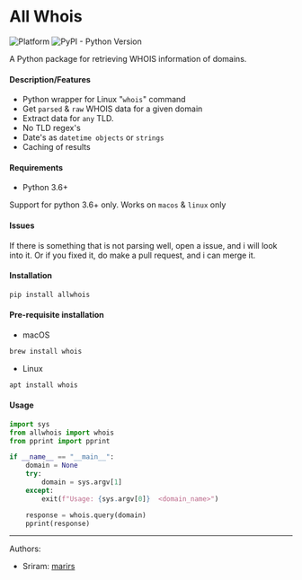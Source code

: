 All Whois
============

![Platform](https://img.shields.io/badge/platform-linux%20%7C%20macOS-orange)
![PyPI - Python Version](https://img.shields.io/pypi/pyversions/quart-motor)

A Python package for retrieving WHOIS information of domains.

#### Description/Features

- Python wrapper for Linux "`whois`" command
- Get `parsed` & `raw` WHOIS data for a given domain
- Extract data for `any` TLD.
- No TLD regex's
- Date's as `datetime objects` or `strings`
- Caching of results

#### Requirements

- Python 3.6+

Support for python 3.6+ only. Works on `macos` & `linux` only

#### Issues

If there is something that is not parsing well, open a issue, and i will look into it.
Or if you fixed it, do make a pull request, and i can merge it.

#### Installation

```bash
pip install allwhois
```

#### Pre-requisite installation

- macOS
```bash
brew install whois
```

- Linux
```bash
apt install whois
```

#### Usage

```python
import sys
from allwhois import whois
from pprint import pprint

if __name__ == "__main__":
    domain = None
    try:
        domain = sys.argv[1]
    except:
        exit(f"Usage: {sys.argv[0]}  <domain_name>")

    response = whois.query(domain)
    pprint(response)
```

---
Authors:
- Sriram: [marirs](http://github.com/marirs)
